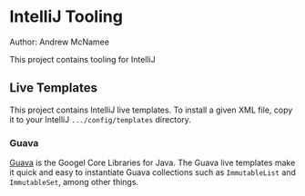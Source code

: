 # IntelliJ Tooling

Author: Andrew McNamee


This project contains tooling for IntelliJ 

## Live Templates

This project contains IntelliJ live templates. To install a given XML file, copy it to your IntelliJ `.../config/templates` directory.

### Guava

[Guava](https://github.com/google/guava) is the Googel Core Libraries for Java. The Guava live templates make it quick and easy to instantiate Guava collections such as `ImmutableList` and `ImmutableSet`, among other things.
